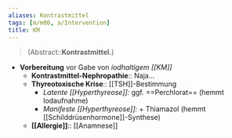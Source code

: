 ```yaml
---
aliases: Kontrastmittel
tags: [m/m00, a/Intervention]
title: KM
---
```

> (Abstract::**Kontrastmittel.**)
- **Vorbereitung** vor Gabe von *iodhaltigem [[KM]]*
	- **Kontrastmittel-Nephropathie**:: Naja...
	- **Thyreotoxische Krise**:: [[TSH]]-Bestimmung
		- *Latente [[Hyperthyreose]]:* ggf. ==Perchlorat== (hemmt Iodaufnahme)
		- *Manifeste [[Hyperthyreose]]:* + Thiamazol (hemmt [[Schilddrüsenhormone]]-Synthese)
	- **[[Allergie]]**:: [[Anamnese]]